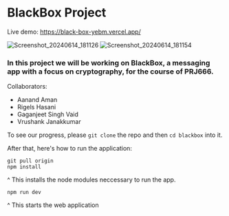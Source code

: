 # BlackBox Project

Live demo:
https://black-box-yebm.vercel.app/


![Screenshot_20240614_181126](https://github.com/rigelshasani/BlackBox/assets/64705055/3c0a1c42-3943-48df-9e01-bc1a3a02a784)
![Screenshot_20240614_181154](https://github.com/rigelshasani/BlackBox/assets/64705055/46a6359f-0816-42aa-ac05-ea995edd278b)



### In this project we will be working on BlackBox, a messaging app with a focus on cryptography, for the course of PRJ666.
Collaborators:
<ul>
  <li>
    Aanand Aman
  </li>
  <li>
    Rigels Hasani
  </li>
  <li>
    Gaganjeet Singh Vaid
  </li>
  <li>
    Vrushank Janakkumar
  </li>
</ul>


To see our progress, please ```git clone``` the repo and then ```cd blackbox``` into it. </br>

After that, here's how to run the application: </br>
```
git pull origin 
npm install
```
^ This installs the node modules neccessary to run the app. <br/>
```
npm run dev
```
^ This starts the web application <br/>
